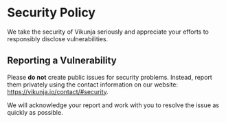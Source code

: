# Security Policy

We take the security of Vikunja seriously and appreciate your efforts to responsibly disclose vulnerabilities.

## Reporting a Vulnerability

Please **do not** create public issues for security problems. Instead, report them privately using the contact information on our website:
<https://vikunja.io/contact/#security>.

We will acknowledge your report and work with you to resolve the issue as quickly as possible.
